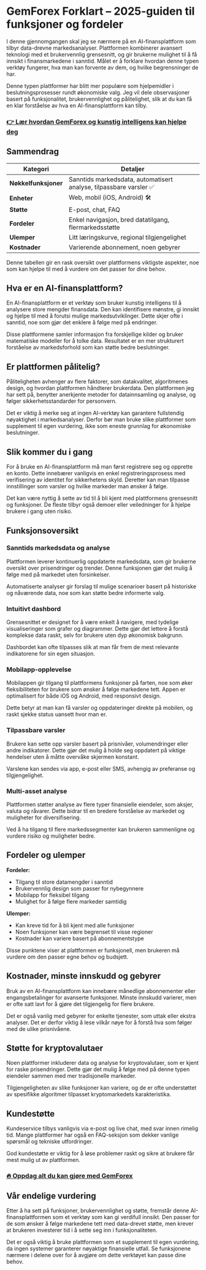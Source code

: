 # GemForex Forklart – 2025-guiden til funksjoner og fordeler
   
I denne gjennomgangen skal jeg se nærmere på en AI-finansplattform som tilbyr data-drevne markedsanalyser. Plattformen kombinerer avansert teknologi med et brukervennlig grensesnitt, og gir brukerne mulighet til å få innsikt i finansmarkedene i sanntid. Målet er å forklare hvordan denne typen verktøy fungerer, hva man kan forvente av dem, og hvilke begrensninger de har.

Denne typen plattformer har blitt mer populære som hjelpemidler i beslutningsprosesser rundt økonomiske valg. Jeg vil dele observasjoner basert på funksjonalitet, brukervennlighet og pålitelighet, slik at du kan få en klar forståelse av hva en AI-finansplattform kan tilby.

### [👉 Lær hvordan GemForex og kunstig intelligens kan hjelpe deg](https://tinyurl.com/bdefyyxf)
## Sammendrag  
| Kategori                | Detaljer                          |  
|-------------------------|----------------------------------|  
| **Nøkkelfunksjoner**    | Sanntids markedsdata, automatisert analyse, tilpassbare varsler ✅ |  
| **Enheter**             | Web, mobil (iOS, Android) 🛠️     |  
| **Støtte**              | E-post, chat, FAQ                 |  
| **Fordeler**            | Enkel navigasjon, bred datatilgang, flermarkedsstøtte |  
| **Ulemper**             | Litt læringskurve, regional tilgjengelighet |  
| **Kostnader**           | Varierende abonnement, noen gebyrer |  

Denne tabellen gir en rask oversikt over plattformens viktigste aspekter, noe som kan hjelpe til med å vurdere om det passer for dine behov.

## Hva er en AI-finansplattform?  
En AI-finansplattform er et verktøy som bruker kunstig intelligens til å analysere store mengder finansdata. Den kan identifisere mønstre, gi innsikt og hjelpe til med å forutsi mulige markedsutviklinger. Dette skjer ofte i sanntid, noe som gjør det enklere å følge med på endringer.

Disse plattformene samler informasjon fra forskjellige kilder og bruker matematiske modeller for å tolke data. Resultatet er en mer strukturert forståelse av markedsforhold som kan støtte bedre beslutninger.

## Er plattformen pålitelig?  
Påliteligheten avhenger av flere faktorer, som datakvalitet, algoritmenes design, og hvordan plattformen håndterer brukerdata. Den plattformen jeg har sett på, benytter anerkjente metoder for datainnsamling og analyse, og følger sikkerhetsstandarder for personvern.

Det er viktig å merke seg at ingen AI-verktøy kan garantere fullstendig nøyaktighet i markedsanalyser. Derfor bør man bruke slike plattformer som supplement til egen vurdering, ikke som eneste grunnlag for økonomiske beslutninger.

## Slik kommer du i gang  
For å bruke en AI-finansplattform må man først registrere seg og opprette en konto. Dette innebærer vanligvis en enkel registreringsprosess med verifisering av identitet for sikkerhetens skyld. Deretter kan man tilpasse innstillinger som varsler og hvilke markeder man ønsker å følge.

Det kan være nyttig å sette av tid til å bli kjent med plattformens grensesnitt og funksjoner. De fleste tilbyr også demoer eller veiledninger for å hjelpe brukere i gang uten risiko.

## Funksjonsoversikt  
### Sanntids markedsdata og analyse  
Plattformen leverer kontinuerlig oppdaterte markedsdata, som gir brukerne oversikt over prisendringer og trender. Denne funksjonen gjør det mulig å følge med på markedet uten forsinkelser.

Automatiserte analyser gir forslag til mulige scenarioer basert på historiske og nåværende data, noe som kan støtte bedre informerte valg.

### Intuitivt dashbord  
Grensesnittet er designet for å være enkelt å navigere, med tydelige visualiseringer som grafer og diagrammer. Dette gjør det lettere å forstå komplekse data raskt, selv for brukere uten dyp økonomisk bakgrunn.

Dashbordet kan ofte tilpasses slik at man får frem de mest relevante indikatorene for sin egen situasjon.

### Mobilapp-opplevelse  
Mobilappen gir tilgang til plattformens funksjoner på farten, noe som øker fleksibiliteten for brukere som ønsker å følge markedene tett. Appen er optimalisert for både iOS og Android, med responsivt design.

Dette betyr at man kan få varsler og oppdateringer direkte på mobilen, og raskt sjekke status uansett hvor man er.

### Tilpassbare varsler  
Brukere kan sette opp varsler basert på prisnivåer, volumendringer eller andre indikatorer. Dette gjør det mulig å holde seg oppdatert på viktige hendelser uten å måtte overvåke skjermen konstant.

Varslene kan sendes via app, e-post eller SMS, avhengig av preferanse og tilgjengelighet.

### Multi-asset analyse  
Plattformen støtter analyse av flere typer finansielle eiendeler, som aksjer, valuta og råvarer. Dette bidrar til en bredere forståelse av markedet og muligheter for diversifisering.

Ved å ha tilgang til flere markedssegmenter kan brukeren sammenligne og vurdere risiko og muligheter bedre.

## Fordeler og ulemper  
**Fordeler:**  
- Tilgang til store datamengder i sanntid  
- Brukervennlig design som passer for nybegynnere  
- Mobilapp for fleksibel tilgang  
- Mulighet for å følge flere markeder samtidig  

**Ulemper:**  
- Kan kreve tid for å bli kjent med alle funksjoner  
- Noen funksjoner kan være begrenset til visse regioner  
- Kostnader kan variere basert på abonnementstype  

Disse punktene viser at plattformen er funksjonell, men brukeren må vurdere om den passer egne behov og budsjett.

## Kostnader, minste innskudd og gebyrer  
Bruk av en AI-finansplattform kan innebære månedlige abonnementer eller engangsbetalinger for avanserte funksjoner. Minste innskudd varierer, men er ofte satt lavt for å gjøre det tilgjengelig for flere brukere.

Det er også vanlig med gebyrer for enkelte tjenester, som uttak eller ekstra analyser. Det er derfor viktig å lese vilkår nøye for å forstå hva som følger med de ulike prisnivåene.

## Støtte for kryptovalutaer  
Noen plattformer inkluderer data og analyse for kryptovalutaer, som er kjent for raske prisendringer. Dette gjør det mulig å følge med på denne typen eiendeler sammen med mer tradisjonelle markeder.

Tilgjengeligheten av slike funksjoner kan variere, og de er ofte understøttet av spesifikke algoritmer tilpasset kryptomarkedets karakteristika.

## Kundestøtte  
Kundeservice tilbys vanligvis via e-post og live chat, med svar innen rimelig tid. Mange plattformer har også en FAQ-seksjon som dekker vanlige spørsmål og tekniske utfordringer.

God kundestøtte er viktig for å løse problemer raskt og sikre at brukere får mest mulig ut av plattformen.

### [🔥 Oppdag alt du kan gjøre med GemForex](https://tinyurl.com/bdefyyxf)
## Vår endelige vurdering  
Etter å ha sett på funksjoner, brukervennlighet og støtte, fremstår denne AI-finansplattformen som et verktøy som kan gi verdifull innsikt. Den passer for de som ønsker å følge markedene tett med data-drevet støtte, men krever at brukeren investerer tid i å sette seg inn i funksjonaliteten.

Det er også viktig å bruke plattformen som et supplement til egen vurdering, da ingen systemer garanterer nøyaktige finansielle utfall. Se funksjonene nærmere i delene over for å avgjøre om dette verktøyet kan passe dine behov.